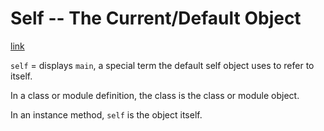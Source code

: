 # Self -- The Current/Default Object
[link](http://rubylearning.com/satishtalim/ruby_self.html)

`self` = displays `main`, a special term the default self object uses to refer to itself.

In a class or module definition, the class is the class or module object.

In an instance method, `self` is the object itself.

